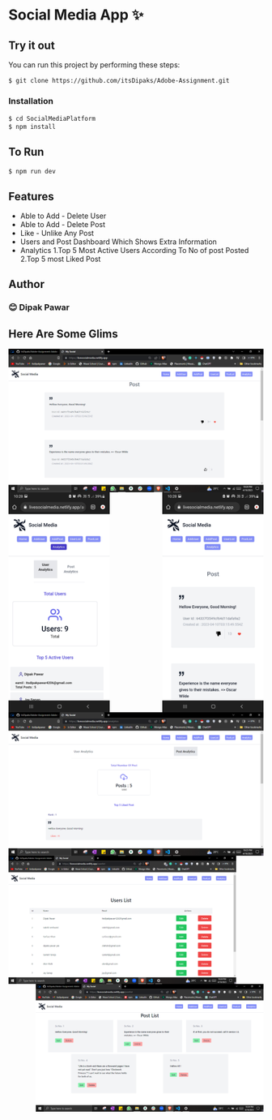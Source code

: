 # Social Media App  ✨ 


## Try it out

You can run this project by performing these steps:


```
$ git clone https://github.com/itsDipaks/Adobe-Assignment.git
```

###  Installation

```
$ cd SocialMediaPlatform
$ npm install
```


## To Run 
```
$ npm run dev
```

## Features
- Able to Add - Delete User 
- Able to Add - Delete Post
- Like - Unlike Any Post
- Users and Post Dashboard Which Shows Extra Information
- Analytics 1.Top 5 Most Active Users According To No of post Posted
2.Top 5 most Liked Post


## Author
### 😊 Dipak Pawar

## Here Are Some Glims 
<img align="left" width="700px"  src="https://github.com/itsDipaks/Projects-Static-File/blob/master/AdobeSocialMedia/postHome.png?raw=true" alt="3d img"/>
<img align="right" width="200px"  src="https://github.com/itsDipaks/Projects-Static-File/blob/master/AdobeSocialMedia/PostLikesMob.jpg?raw=true"/>


<img align="left" width="200px"  src="https://github.com/itsDipaks/Projects-Static-File/blob/master/AdobeSocialMedia/UserAnaMob.jpg?raw=true"/>
<img align="right" width="700px"  src="https://github.com/itsDipaks/Projects-Static-File/blob/master/AdobeSocialMedia/postAnalyatics.png?raw=true" alt="3d img"/>



<img align="left" width="450px"  src="https://github.com/itsDipaks/Projects-Static-File/blob/master/AdobeSocialMedia/userList.png?raw=true"/>
<img align="right" width="450px"  src="https://github.com/itsDipaks/Projects-Static-File/blob/master/AdobeSocialMedia/postList.png?raw=true"/>




